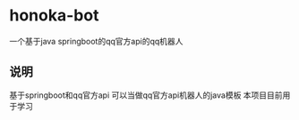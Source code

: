 # honoka-bot
一个基于java springboot的qq官方api的qq机器人
## 说明
基于springboot和qq官方api
可以当做qq官方api机器人的java模板
本项目目前用于学习
